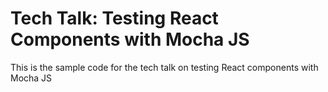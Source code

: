 # Tech Talk: Testing React Components with Mocha JS

This is the sample code for the tech talk on testing React components with Mocha JS
